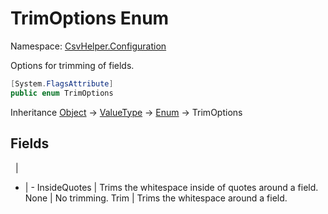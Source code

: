 # TrimOptions Enum

Namespace: [CsvHelper.Configuration](/api/CsvHelper.Configuration)

Options for trimming of fields.

```cs
[System.FlagsAttribute]
public enum TrimOptions 
```

Inheritance [Object](https://docs.microsoft.com/en-us/dotnet/api/system.object) -> [ValueType](https://docs.microsoft.com/en-us/dotnet/api/system.valuetype) -> [Enum](https://docs.microsoft.com/en-us/dotnet/api/system.enum) -> TrimOptions

## Fields
&nbsp; | &nbsp;
- | -
InsideQuotes | Trims the whitespace inside of quotes around a field.
None | No trimming.
Trim | Trims the whitespace around a field.
